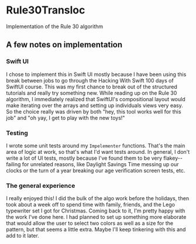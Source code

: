 # Rule30Transloc
Implementation of the Rule 30 algorithm 

## A few notes on implementation 

### Swift UI 
I chose to implement this in Swift UI mostly because I have been using this break between jobs to go through the Hacking With Swift 100 days of SwiftUI course. This was my first chance to break out of the structured tutorials and really try something new. While reading up on the Rule 30 algorithm, I immediately realized that SwiftUI's compositional layout would make iterating over the arrays and setting up individuals views very easy. So the choice really was driven by both "hey, this tool works well for this job" and "oh yay, I get to play with the new toys!" 

### Testing 
I wrote some unit tests around my `Impelementer` functions. That's the main area of logic at work, so that's what I'd want tests around. In general, I don't write a lot of UI tests, mostly because I've found them to be very flakey--failing for unrelated reasons, like Daylight Savings Time messing up our clocks or the turn of a year breaking our age verification screen tests, etc. 

### The general experience 
I really enjoyed this! I did the bulk of the algo work before the holidays, then took about a week off to spend time with family, friends, and the Lego typewriter set I got for Christmas. Coming back to it, I'm pretty happy with the work I've done here. I had planned to set up something more elaborate that would allow the user to select two colors as well as a size for the pattern, but that seems a little extra. Maybe I'll keep tinkering with this and add to it later.  
